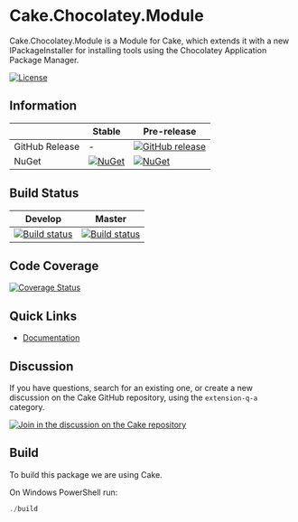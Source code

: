 # Cake.Chocolatey.Module

Cake.Chocolatey.Module is a Module for Cake, which extends it with a new IPackageInstaller for installing tools using the Chocolatey Application Package Manager.

[![License](http://img.shields.io/:license-mit-blue.svg)](http://cake-contrib.mit-license.org)

## Information

| | Stable | Pre-release |
|---|---|---|
|GitHub Release|-|[![GitHub release](https://img.shields.io/github/release/cake-contrib/Cake.Chocolatey.Module.svg)](https://github.com/cake-contrib/Cake.Chocolatey.Module/releases/latest)|
|NuGet|[![NuGet](https://img.shields.io/nuget/v/Cake.Chocolatey.Module.svg)](https://www.nuget.org/packages/Cake.Chocolatey.Module)|[![NuGet](https://img.shields.io/nuget/vpre/Cake.Chocolatey.Module.svg)](https://www.nuget.org/packages/Cake.Module)|

## Build Status

|Develop|Master|
|:--:|:--:|
|[![Build status](https://ci.appveyor.com/api/projects/status/xndh83lex7kqehpn/branch/develop?svg=true)](https://ci.appveyor.com/project/cakecontrib/cake-chocolatey-module/branch/develop)|[![Build status](https://ci.appveyor.com/api/projects/status/xndh83lex7kqehpn/branch/develop?svg=true)](https://ci.appveyor.com/project/cakecontrib/cake-chocolatey-module/branch/master)|

## Code Coverage

[![Coverage Status](https://coveralls.io/repos/github/cake-contrib/Cake.Chocolatey.Module/badge.svg?branch=develop)](https://coveralls.io/github/cake-contrib/Cake.Chocolatey.Module?branch=develop)

## Quick Links

- [Documentation](https://cake-contrib.github.io/Cake.Chocolatey.Module)

## Discussion

If you have questions, search for an existing one, or create a new discussion on the Cake GitHub repository, using the `extension-q-a` category.

[![Join in the discussion on the Cake repository](https://img.shields.io/badge/GitHub-Discussions-green?logo=github)](https://github.com/cake-build/cake/discussions)

## Build

To build this package we are using Cake.

On Windows PowerShell run:

```powershell
./build
```
